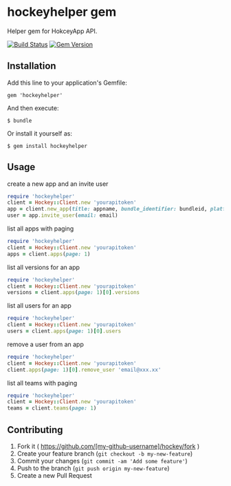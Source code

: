 # hockeyhelper gem

Helper gem for HokceyApp API.

[![Build Status](https://travis-ci.org/yagihiro/hockey.svg?branch=master)](https://travis-ci.org/yagihiro/hockey)
[![Gem Version](https://badge.fury.io/rb/hockeyhelper.svg)](http://badge.fury.io/rb/hockeyhelper)

## Installation

Add this line to your application's Gemfile:

    gem 'hockeyhelper'

And then execute:

    $ bundle

Or install it yourself as:

    $ gem install hockeyhelper

## Usage

create a new app and an invite user

```ruby
require 'hockeyhelper'
client = Hockey::Client.new 'yourapitoken'
app = client.new_app(title: appname, bundle_identifier: bundleid, platform: platform)
user = app.invite_user(email: email)
```

list all apps with paging

```ruby
require 'hockeyhelper'
client = Hockey::Client.new 'yourapitoken'
apps = client.apps(page: 1)
```

list all versions for an app

```ruby
require 'hockeyhelper'
client = Hockey::Client.new 'yourapitoken'
versions = client.apps(page: 1)[0].versions
```

list all users for an app

```ruby
require 'hockeyhelper'
client = Hockey::Client.new 'yourapitoken'
users = client.apps(page: 1)[0].users
```

remove a user from an app

```ruby
require 'hockeyhelper'
client = Hockey::Client.new 'yourapitoken'
client.apps(page: 1)[0].remove_user 'email@xxx.xx'
```

list all teams with paging

```ruby
require 'hockeyhelper'
client = Hockey::Client.new 'yourapitoken'
teams = client.teams(page: 1)
```

## Contributing

1. Fork it ( https://github.com/[my-github-username]/hockey/fork )
2. Create your feature branch (`git checkout -b my-new-feature`)
3. Commit your changes (`git commit -am 'Add some feature'`)
4. Push to the branch (`git push origin my-new-feature`)
5. Create a new Pull Request
